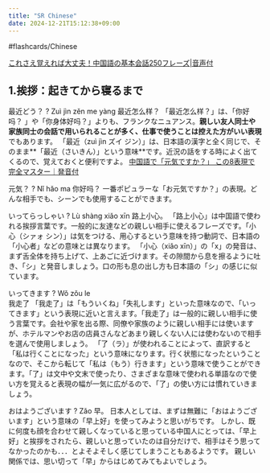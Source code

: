 ```yaml
---
title: "SR Chinese"
date: 2024-12-21T15:12:38+09:00
---
```

#flashcards/Chinese

[これさえ覚えれば大丈夫！中国語の基本会話250フレーズ|音声付](https://cn-seminar.com/chinese-basic-conversations-26171)

## 1.挨拶：起きてから寝るまで

最近どう？
?
Zuì jìn zěn me yàng
最近怎么样？
「最近怎么样？」は、「你好吗？ 」や「你身体好吗？」よりも、フランクなニュアンス。**親しい友人同士や家族同士の会話で用いられることが多く、仕事で使うことは控えた方がいい表現**でもあります。
「最近（zuì jìn ズイ ジン）」は、日本語の漢字と全く同じで、そのまま**「最近（さいきん）」という意味**です。近況の話をする時によく出てくるので、覚えておくと便利ですよ。
[中国語で「元気ですか？」 この8表現で完全マスター｜発音付](https://cn-seminar.com/chinese-how-are-you-13379#1-3.%E3%80%8C%E6%9C%80%E8%BF%91%E3%81%A9%E3%81%86%E3%81%A7%E3%81%99%E3%81%8B%EF%BC%9F%E3%80%8D)
<!--SR:!2022-10-19,161,294-->

元気？
?
Nǐ hǎo ma
你好吗？
一番ポピュラーな「お元気ですか？」の表現。どんな相手でも、シーンでも使用することができます。
<!--SR:!2022-10-17,159,314-->

いってらっしゃい
?
Lù shàng xiǎo xīn
路上小心。
「路上小心」は中国語で使われる挨拶言葉です。一般的に友達などの親しい相手に使えるフレーズです。「小心（シァォ シン）」は気をつける、用心するという意味を持つ動詞で、日本語の「小心者」などの意味とは異なります。
「小心（xiǎo xīn）」の「x」の発音は、まず舌全体を持ち上げて、上あごに近づけます。その隙間から息を擦るように吐き、「シ」と発音しましょう。口の形も息の出し方も日本語の「シ」の感じに似ています。
<!--SR:!2022-09-12,124,234-->

いってきます
?
Wǒ zǒu le  
我走了
「我走了」は「もういくね」「失礼します」といった意味なので、「いってきます」という表現に近いと言えます。「我走了」は一般的に親しい相手に使う言葉です。会社や家を出る際、同僚や家族のように親しい相手には使いますが、ホテルマンやお店の店員さんなどあまり親しくない人には使わないので相手を選んで使用しましょう。
「了（ラ）」が使われることによって、直訳すると「私は行くことになった」という意味になります。行く状態になったということなので、そこから転じて「私は（もう）行きます」という意味で使うことができます。「了」は文中や文末で使ったり、さまざまな意味で使われる単語なので使い方を覚えると表現の幅が一気に広がるので、「了」の使い方には慣れていきましょう。
<!--SR:!2022-11-06,116,210-->

おはようございます
?
Zǎo
早。
日本人としては、まずは無難に「おはようございます」という意味の「早上好」を使ってみようと思いがちです。
しかし、既に何度も顔を合わせて親しくなっていると思っている中国人にとっては、「早上好」と挨拶をされたら、親しいと思っていたのは自分だけで、相手はそう思ってなかったのかも．．．とよそよそしく感じてしまうこともあるようです。
親しい関係では、思い切って「早」からはじめてみてもよいでしょう。
<!--SR:!2022-10-27,169,310-->
